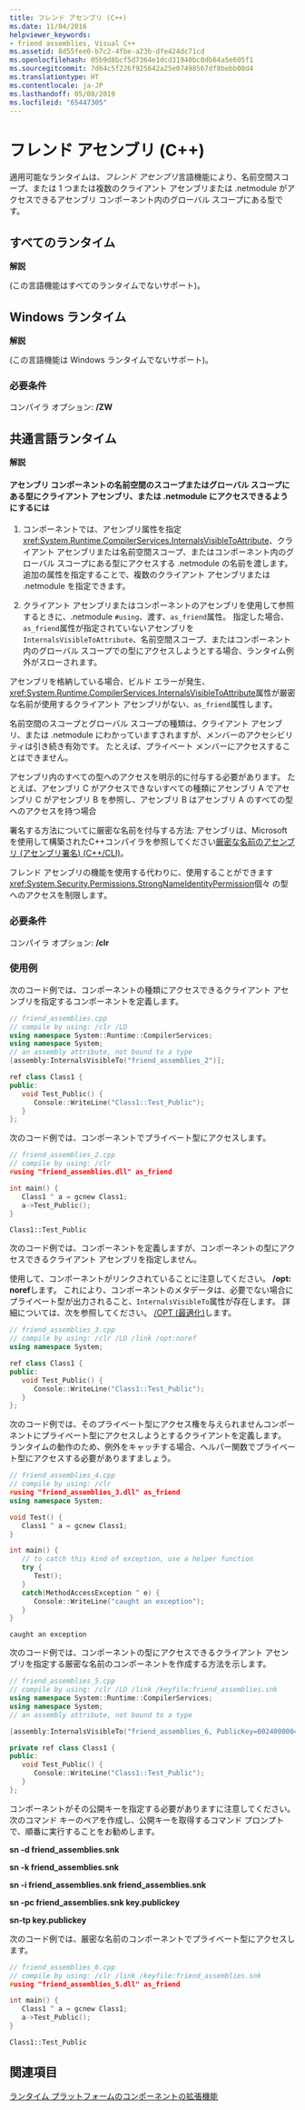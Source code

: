 ```yaml
---
title: フレンド アセンブリ (C++)
ms.date: 11/04/2016
helpviewer_keywords:
- friend assemblies, Visual C++
ms.assetid: 8d55fee0-b7c2-4fbe-a23b-dfe424dc71cd
ms.openlocfilehash: 05b9d8bcf5d7364e1dcd31940bc0db64a5e605f1
ms.sourcegitcommit: 7d64c5f226f925642a25e07498567df8bebb00d4
ms.translationtype: HT
ms.contentlocale: ja-JP
ms.lasthandoff: 05/08/2019
ms.locfileid: "65447305"
---
```

# <a name="friend-assemblies-c"></a>フレンド アセンブリ (C++)

適用可能なランタイムは、*フレンド アセンブリ*言語機能により、名前空間スコープ、または 1 つまたは複数のクライアント アセンブリまたは .netmodule がアクセスできるアセンブリ コンポーネント内のグローバル スコープにある型です。

## <a name="all-runtimes"></a>すべてのランタイム

**解説**

(この言語機能はすべてのランタイムでないサポート)。

## <a name="windows-runtime"></a>Windows ランタイム

**解説**

(この言語機能は Windows ランタイムでないサポート)。

### <a name="requirements"></a>必要条件

コンパイラ オプション: **/ZW**

## <a name="common-language-runtime"></a>共通言語ランタイム

**解説**

#### <a name="to-make-types-at-namespace-scope-or-global-scope-in-an-assembly-component-accessible-to-a-client-assembly-or-netmodule"></a>アセンブリ コンポーネントの名前空間のスコープまたはグローバル スコープにある型にクライアント アセンブリ、または .netmodule にアクセスできるようにするには

1. コンポーネントでは、アセンブリ属性を指定<xref:System.Runtime.CompilerServices.InternalsVisibleToAttribute>、クライアント アセンブリまたは名前空間スコープ、またはコンポーネント内のグローバル スコープにある型にアクセスする .netmodule の名前を渡します。  追加の属性を指定することで、複数のクライアント アセンブリまたは .netmodule を指定できます。

1. クライアント アセンブリまたはコンポーネントのアセンブリを使用して参照するときに、.netmodule `#using`、渡す、`as_friend`属性。  指定した場合、`as_friend`属性が指定されていないアセンブリを`InternalsVisibleToAttribute`、名前空間スコープ、またはコンポーネント内のグローバル スコープでの型にアクセスしようとする場合、ランタイム例外がスローされます。

アセンブリを格納している場合、ビルド エラーが発生、<xref:System.Runtime.CompilerServices.InternalsVisibleToAttribute>属性が厳密な名前が使用するクライアント アセンブリがない、`as_friend`属性します。

名前空間のスコープとグローバル スコープの種類は、クライアント アセンブリ、または .netmodule にわかっていますされますが、メンバーのアクセシビリティは引き続き有効です。  たとえば、プライベート メンバーにアクセスすることはできません。

アセンブリ内のすべての型へのアクセスを明示的に付与する必要があります。  たとえば、アセンブリ C がアクセスできないすべての種類にアセンブリ A でアセンブリ C がアセンブリ B を参照し、アセンブリ B はアセンブリ A のすべての型へのアクセスを持つ場合

署名する方法についてに厳密な名前を付与する方法: アセンブリは、Microsoft を使用して構築されたC++コンパイラを参照してください[厳密な名前のアセンブリ (アセンブリ署名) (C++/CLI)](../dotnet/strong-name-assemblies-assembly-signing-cpp-cli.md)。

フレンド アセンブリの機能を使用する代わりに、使用することができます<xref:System.Security.Permissions.StrongNameIdentityPermission>個々 の型へのアクセスを制限します。

### <a name="requirements"></a>必要条件

コンパイラ オプション: **/clr**

### <a name="examples"></a>使用例

次のコード例では、コンポーネントの種類にアクセスできるクライアント アセンブリを指定するコンポーネントを定義します。

```cpp
// friend_assemblies.cpp
// compile by using: /clr /LD
using namespace System::Runtime::CompilerServices;
using namespace System;
// an assembly attribute, not bound to a type
[assembly:InternalsVisibleTo("friend_assemblies_2")];

ref class Class1 {
public:
   void Test_Public() {
      Console::WriteLine("Class1::Test_Public");
   }
};
```

次のコード例では、コンポーネントでプライベート型にアクセスします。

```cpp
// friend_assemblies_2.cpp
// compile by using: /clr
#using "friend_assemblies.dll" as_friend

int main() {
   Class1 ^ a = gcnew Class1;
   a->Test_Public();
}
```

```Output
Class1::Test_Public
```

次のコード例では、コンポーネントを定義しますが、コンポーネントの型にアクセスできるクライアント アセンブリを指定しません。

使用して、コンポーネントがリンクされていることに注意してください。 **/opt: noref**します。 これにより、コンポーネントのメタデータは、必要でない場合にプライベート型が出力されること、`InternalsVisibleTo`属性が存在します。 詳細については、次を参照してください。 [/OPT (最適化)](../build/reference/opt-optimizations.md)します。

```cpp
// friend_assemblies_3.cpp
// compile by using: /clr /LD /link /opt:noref
using namespace System;

ref class Class1 {
public:
   void Test_Public() {
      Console::WriteLine("Class1::Test_Public");
   }
};
```

次のコード例では、そのプライベート型にアクセス権を与えられませんコンポーネントにプライベート型にアクセスしようとするクライアントを定義します。 ランタイムの動作のため、例外をキャッチする場合、ヘルパー関数でプライベート型にアクセスする必要がありますましょう。

```cpp
// friend_assemblies_4.cpp
// compile by using: /clr
#using "friend_assemblies_3.dll" as_friend
using namespace System;

void Test() {
   Class1 ^ a = gcnew Class1;
}

int main() {
   // to catch this kind of exception, use a helper function
   try {
      Test();
   }
   catch(MethodAccessException ^ e) {
      Console::WriteLine("caught an exception");
   }
}
```

```Output
caught an exception
```

次のコード例では、コンポーネントの型にアクセスできるクライアント アセンブリを指定する厳密な名前のコンポーネントを作成する方法を示します。

```cpp
// friend_assemblies_5.cpp
// compile by using: /clr /LD /link /keyfile:friend_assemblies.snk
using namespace System::Runtime::CompilerServices;
using namespace System;
// an assembly attribute, not bound to a type

[assembly:InternalsVisibleTo("friend_assemblies_6, PublicKey=00240000048000009400000006020000002400005253413100040000010001000bf45d77fd991f3bff0ef51af48a12d35699e04616f27ba561195a69ebd3449c345389dc9603d65be8cd1987bc7ea48bdda35ac7d57d3d82c666b7fc1a5b79836d139ef0ac8c4e715434211660f481612771a9f7059b9b742c3d8af00e01716ed4b872e6f1be0e94863eb5745224f0deaba5b137624d7049b6f2d87fba639fc5")];

private ref class Class1 {
public:
   void Test_Public() {
      Console::WriteLine("Class1::Test_Public");
   }
};
```

コンポーネントがその公開キーを指定する必要がありますに注意してください。 次のコマンド キーのペアを作成し、公開キーを取得するコマンド プロンプトで、順番に実行することをお勧めします。

**sn -d friend_assemblies.snk**

**sn -k friend_assemblies.snk**

**sn -i friend_assemblies.snk friend_assemblies.snk**

**sn -pc friend_assemblies.snk key.publickey**

**sn-tp key.publickey**

次のコード例では、厳密な名前のコンポーネントでプライベート型にアクセスします。

```cpp
// friend_assemblies_6.cpp
// compile by using: /clr /link /keyfile:friend_assemblies.snk
#using "friend_assemblies_5.dll" as_friend

int main() {
   Class1 ^ a = gcnew Class1;
   a->Test_Public();
}
```

```Output
Class1::Test_Public
```

## <a name="see-also"></a>関連項目

[ランタイム プラットフォームのコンポーネントの拡張機能](../extensions/component-extensions-for-runtime-platforms.md)
